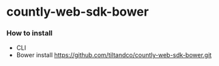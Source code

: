 # countly-web-sdk-bower

### How to install ###

* CLI
* Bower install https://github.com/tiltandco/countly-web-sdk-bower.git
